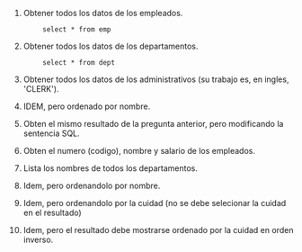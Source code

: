 1. Obtener todos los datos de los empleados.

```shell
        select * from emp
```

2. Obtener todos los datos de los departamentos.
       
```shell
        select * from dept 
```

3. Obtener todos los datos de los administrativos (su trabajo es, en ingles, 'CLERK').

4. IDEM, pero ordenado por nombre.

5. Obten el mismo resultado de la pregunta anterior, pero modificando la sentencia SQL.

6. Obten el numero (codigo), nombre y salario de los empleados.

7. Lista los nombres de todos los departamentos.

8. Idem, pero ordenandolo por nombre.

9. Idem, pero ordenandolo por la cuidad (no se debe selecionar la cuidad en el resultado)

10. Idem, pero el resultado debe mostrarse  ordenado por la cuidad  en orden inverso.
